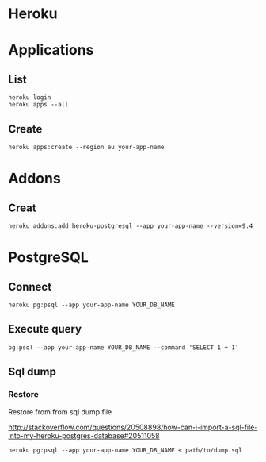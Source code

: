 <!-- -*- coding: utf-8; -*- -->

# Heroku

# Applications

## List

    heroku login
    heroku apps --all

## Create

    heroku apps:create --region eu your-app-name

# Addons

## Creat

    heroku addons:add heroku-postgresql --app your-app-name --version=9.4

# PostgreSQL

## Connect

    heroku pg:psql --app your-app-name YOUR_DB_NAME

## Execute query

    pg:psql --app your-app-name YOUR_DB_NAME --command 'SELECT 1 + 1'

## Sql dump

### Restore

Restore from from sql dump file

<http://stackoverflow.com/questions/20508898/how-can-i-import-a-sql-file-into-my-heroku-postgres-database#20511058>

    heroku pg:psql --app your-app-name YOUR_DB_NAME < path/to/dump.sql
